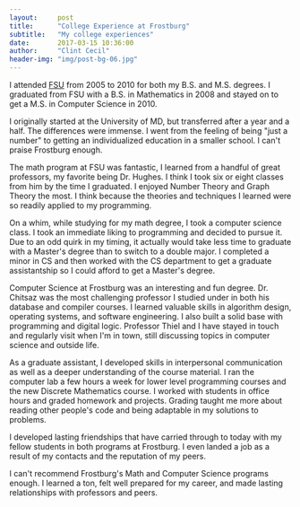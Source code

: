 ```yaml
---
layout:     post
title:      "College Experience at Frostburg"
subtitle:   "My college experiences"
date:       2017-03-15 10:36:00
author:     "Clint Cecil"
header-img: "img/post-bg-06.jpg"
---
```



I attended [FSU](http://www.frostburg.edu) from 2005 to 2010 for both my B.S. and M.S. degrees. I graduated from FSU with a B.S. in Mathematics in 2008 and stayed on to get a M.S. in Computer Science in 2010.

I originally started at the University of MD, but transferred after a year and a half. The differences were immense. I went from the feeling of being "just a number" to getting an individualized education in a smaller school. I can't praise Frostburg enough.

The math program at FSU was fantastic, I learned from a handful of great professors, my favorite being Dr. Hughes. I think I took six or eight classes from him by the time I graduated. I enjoyed Number Theory and Graph Theory the most. I think because the theories and techniques I learned were so readily applied to my programming.

On a whim, while studying for my math degree, I took a computer science class. I took an immediate liking to programming and decided to pursue it. Due to an odd quirk in my timing, it actually would take less time to graduate with a Master's degree than to switch to a double major. I completed a minor in CS and then worked with the CS department to get a graduate assistantship so I could afford to get a Master's degree.

Computer Science at Frostburg was an interesting and fun degree. Dr. Chitsaz was the most challenging professor I studied under in both his database and compiler courses. I learned valuable skills in algorithm design, operating systems, and software engineering. I also built a solid base with programming and digital logic. Professor Thiel and I have stayed in touch and regularly visit when I'm in town, still discussing topics in computer science and outside life.

As a graduate assistant, I developed skills in interpersonal communication as well as a deeper understanding of the course material. I ran the computer lab a few hours a week for lower level programming courses and the new Discrete Mathematics course. I worked with students in office hours and graded homework and projects. Grading taught me more about reading other people's code and being adaptable in my solutions to problems.

I developed lasting friendships that have carried through to today with my fellow students in both programs at Frostburg. I even landed a job as a result of my contacts and the reputation of my peers.

I can't recommend Frostburg's Math and Computer Science programs enough. I learned a ton, felt well prepared for my career, and made lasting relationships with professors and peers.
